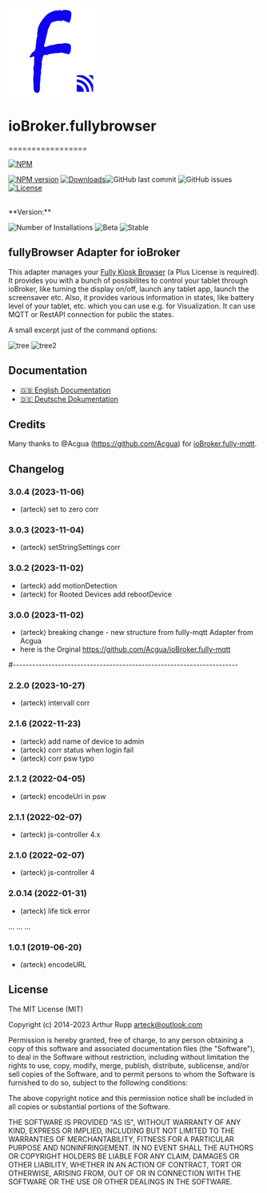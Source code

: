![Logo](admin/fully.png)
# ioBroker.fullybrowser
=================

[![NPM](https://nodei.co/npm/iobroker.fullybrowser.png?downloads=true)](https://nodei.co/npm/iobroker.fullybrowser/)

[![NPM version](http://img.shields.io/npm/v/iobroker.fullybrowser.svg)](https://www.npmjs.com/package/iobroker.fullybrowser)
[![Downloads](https://img.shields.io/npm/dm/iobroker.fullybrowser.svg)](https://www.npmjs.com/package/iobroker.fullybrowser)![GitHub last commit](https://img.shields.io/github/last-commit/arteck/ioBroker.fullybrowser)
![GitHub issues](https://img.shields.io/github/issues/arteck/ioBroker.fullybrowser)[![License](https://img.shields.io/badge/License-MIT-blue.svg)](https://github.com/arteck/ioBroker.fullybrowser/blob/master/LICENSE)

</br>
**Version:** </br>

![Number of Installations](http://iobroker.live/badges/fullybrowser-installed.svg)
![Beta](https://img.shields.io/npm/v/iobroker.fullybrowser.svg?color=red&label=beta)
![Stable](https://iobroker.live/badges/fullybrowser-stable.svg)

 
fullyBrowser Adapter for ioBroker
------------------------------------------------------------------------------

This adapter manages your [Fully Kiosk Browser](https://www.fully-kiosk.com) (a Plus License is required). It provides you with a bunch of possibilites to control your tablet through ioBroker, like turning the display on/off, launch any tablet app, launch the screensaver etc. Also, it provides various information in states, like battery level of your tablet, etc. which you can use e.g. for Visualization.
It can use MQTT or RestAPI connection for public the states.

A small excerpt just of the command options:

![tree](https://github.com/arteck/iobroker.fullyBrowser/blob/master/docs/auszug2.png)
![tree2](https://github.com/arteck/iobroker.fullyBrowser/blob/master/docs/auszug1.png)

## Documentation

-   [🇬🇧 English Documentation](./docs/en/README.md)
-   [🇩🇪 Deutsche Dokumentation](./docs/de/README.md)


## Credits

Many thanks to @Acgua (https://github.com/Acgua) for [ioBroker.fully-mqtt](https://github.com/Acgua/ioBroker.fully-mqtt). 

<!--
    Placeholder for the next version (at the beginning of the line):
    
    https://github.com/AlCalzone/release-script#usage
    npm run release minor -- --all 0.9.8 -> 0.10.0
    npm run release patch -- --all 0.9.8 -> 0.9.9
    npm run release prerelease beta -- --all v0.2.1 -> v0.2.2-beta.0
    Placeholder for the next version (at the beginning of the line):
    ### **WORK IN PROGRESS**
-->



## Changelog
### 3.0.4 (2023-11-06)
* (arteck) set to zero corr

### 3.0.3 (2023-11-04)
 * (arteck) setStringSettings corr

### 3.0.2 (2023-11-02)
* (arteck) add motionDetection
* (arteck) for Rooted Devices add rebootDevice

### 3.0.0 (2023-11-02)
* (arteck) breaking change - new structure from fully-mqtt Adapter from Acgua
* here is the Orginal https://github.com/Acgua/ioBroker.fully-mqtt

#----------------------------------------------------------------------

### 2.2.0 (2023-10-27)
* (arteck) intervall corr

### 2.1.6 (2022-11-23)
* (arteck) add name of device to admin
* (arteck) corr status when login fail
* (arteck) corr psw typo

### 2.1.2 (2022-04-05)
* (arteck) encodeUri in psw

### 2.1.1 (2022-02-07)
* (arteck) js-controller 4.x

### 2.1.0 (2022-02-07)
* (arteck) js-controller 4

### 2.0.14 (2022-01-31)
* (arteck) life tick error


...
...
...

### 1.0.1 (2019-06-20)
* (arteck) encodeURL

## License
The MIT License (MIT)

Copyright (c) 2014-2023 Arthur Rupp arteck@outlook.com

Permission is hereby granted, free of charge, to any person obtaining a copy
of this software and associated documentation files (the "Software"), to deal
in the Software without restriction, including without limitation the rights
to use, copy, modify, merge, publish, distribute, sublicense, and/or sell
copies of the Software, and to permit persons to whom the Software is
furnished to do so, subject to the following conditions:

The above copyright notice and this permission notice shall be included in
all copies or substantial portions of the Software.

THE SOFTWARE IS PROVIDED "AS IS", WITHOUT WARRANTY OF ANY KIND, EXPRESS OR
IMPLIED, INCLUDING BUT NOT LIMITED TO THE WARRANTIES OF MERCHANTABILITY,
FITNESS FOR A PARTICULAR PURPOSE AND NONINFRINGEMENT. IN NO EVENT SHALL THE
AUTHORS OR COPYRIGHT HOLDERS BE LIABLE FOR ANY CLAIM, DAMAGES OR OTHER
LIABILITY, WHETHER IN AN ACTION OF CONTRACT, TORT OR OTHERWISE, ARISING FROM,
OUT OF OR IN CONNECTION WITH THE SOFTWARE OR THE USE OR OTHER DEALINGS IN
THE SOFTWARE.
